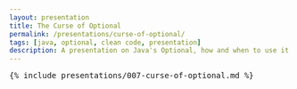 ```yaml
---
layout: presentation
title: The Curse of Optional
permalink: /presentations/curse-of-optional/
tags: [java, optional, clean code, presentation]
description: A presentation on Java's Optional, how and when to use it and some common anti-patterns
---
```


<pre>{% include presentations/007-curse-of-optional.md %}</pre>
